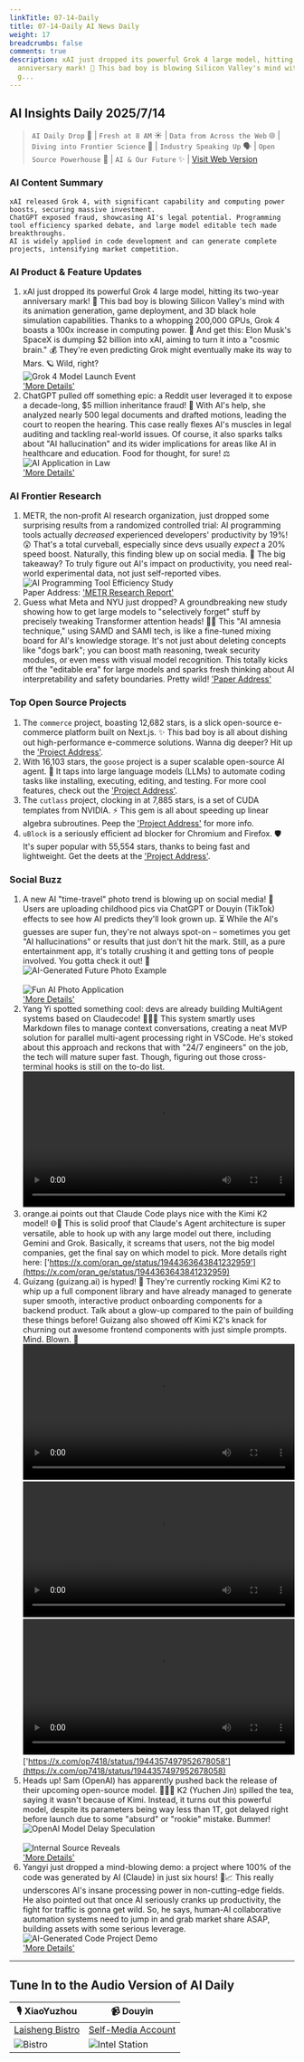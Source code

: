```yaml
---
linkTitle: 07-14-Daily
title: 07-14-Daily AI News Daily
weight: 17
breadcrumbs: false
comments: true
description: xAI just dropped its powerful Grok 4 large model, hitting its two-year
  anniversary mark! 🤯 This bad boy is blowing Silicon Valley's mind with its animation
  g...
---
```

## AI Insights Daily 2025/7/14

> `AI Daily Drop` 🧠 | `Fresh at 8 AM` ☀️ | `Data from Across the Web` 🌐 | `Diving into Frontier Science` 🔬 | `Industry Speaking Up` 🗣️ | `Open Source Powerhouse` 🚀 | `AI & Our Future` ✨ | [Visit Web Version](https://ai.hubtoday.app/)

### AI Content Summary

```
xAI released Grok 4, with significant capability and computing power boosts, securing massive investment.
ChatGPT exposed fraud, showcasing AI's legal potential. Programming tool efficiency sparked debate, and large model editable tech made breakthroughs.
AI is widely applied in code development and can generate complete projects, intensifying market competition.
```

### AI Product & Feature Updates

1.  xAI just dropped its powerful Grok 4 large model, hitting its two-year anniversary mark! 🤯 This bad boy is blowing Silicon Valley's mind with its animation generation, game deployment, and 3D black hole simulation capabilities. Thanks to a whopping 200,000 GPUs, Grok 4 boasts a 100x increase in computing power. 🚀 And get this: Elon Musk's SpaceX is dumping $2 billion into xAI, aiming to turn it into a "cosmic brain." 💰 They're even predicting Grok might eventually make its way to Mars. 🪐 Wild, right?
    <br/> ![Grok 4 Model Launch Event](https://cdn.jsdmirror.com/gh/justlovemaki/imagehub@main/images/2025/07/news_01k0264zgse2w8swhpffenh5fw.avif) <br/>
    ['More Details'](https://mp.weixin.qq.com/s?__biz=MzI3MTA0MTk1MA==&mid=2652609087&idx=1&sn=0417e70d99c452b888aa3261787c217d)
2.  ChatGPT pulled off something epic: a Reddit user leveraged it to expose a decade-long, $5 million inheritance fraud! 🤯 With AI's help, she analyzed nearly 500 legal documents and drafted motions, leading the court to reopen the hearing. This case really flexes AI's muscles in legal auditing and tackling real-world issues. Of course, it also sparks talks about "AI hallucination" and its wider implications for areas like AI in healthcare and education. Food for thought, for sure! ⚖️
    <br/> ![AI Application in Law](https://cdn.jsdmirror.com/gh/justlovemaki/imagehub@main/images/2025/07/news_01k02650vvebk9ytxkfq3v0xxn.avif) <br/>
    ['More Details'](https://mp.weixin.qq.com/s?__biz=MzIzNjc1NzUzMw==&mid=2247809745&idx=1&sn=2d6dfbbd344b99dd527ed2896ee39c55)

### AI Frontier Research

1.  METR, the non-profit AI research organization, just dropped some surprising results from a randomized controlled trial: AI programming tools actually *decreased* experienced developers' productivity by 19%! 😲 That's a total curveball, especially since devs usually *expect* a 20% speed boost. Naturally, this finding blew up on social media. 🤯 The big takeaway? To truly figure out AI's impact on productivity, you need real-world experimental data, not just self-reported vibes.
    <br/> ![AI Programming Tool Efficiency Study](https://cdn.jsdmirror.com/gh/justlovemaki/imagehub@main/images/2025/07/news_01k02652sdfwe9qkxz3qdn94jn.avif) <br/>
    Paper Address: ['METR Research Report'](https://www.jiqizhixin.com/articles/2025-07-13-3)
2.  Guess what Meta and NYU just dropped? A groundbreaking new study showing how to get large models to "selectively forget" stuff by precisely tweaking Transformer attention heads! 🧠💡 This "AI amnesia technique," using SAMD and SAMI tech, is like a fine-tuned mixing board for AI's knowledge storage. It's not just about deleting concepts like "dogs bark"; you can boost math reasoning, tweak security modules, or even mess with visual model recognition. This totally kicks off the "editable era" for large models and sparks fresh thinking about AI interpretability and safety boundaries. Pretty wild!
    ['Paper Address'](https://www.arxiv.org/pdf/2506.17052)

### Top Open Source Projects

1.  The `commerce` project, boasting 12,682 stars, is a slick open-source e-commerce platform built on Next.js. ✨ This bad boy is all about dishing out high-performance e-commerce solutions. Wanna dig deeper? Hit up the ['Project Address'](https://github.com/vercel/commerce).
2.  With 16,103 stars, the `goose` project is a super scalable open-source AI agent. 🤖 It taps into large language models (LLMs) to automate coding tasks like installing, executing, editing, and testing. For more cool features, check out the ['Project Address'](https://github.com/block/goose).
3.  The `cutlass` project, clocking in at 7,885 stars, is a set of CUDA templates from NVIDIA. ⚡ This gem is all about speeding up linear algebra subroutines. Peep the ['Project Address'](https://github.com/NVIDIA/cutlass) for more info.
4.  `uBlock` is a seriously efficient ad blocker for Chromium and Firefox. 🛡️ It's super popular with 55,554 stars, thanks to being fast and lightweight. Get the deets at the ['Project Address'](https://github.com/gorhill/uBlock).

### Social Buzz

1.  A new AI "time-travel" photo trend is blowing up on social media! 🤳 Users are uploading childhood pics via ChatGPT or Douyin (TikTok) effects to see how AI predicts they'll look grown up. ⏳ While the AI's guesses are super fun, they're not always spot-on – sometimes you get "AI hallucinations" or results that just don't hit the mark. Still, as a pure entertainment app, it's totally crushing it and getting tons of people involved. You gotta check it out! 📸
    <br/> ![AI-Generated Future Photo Example](https://cdn.jsdmirror.com/gh/justlovemaki/imagehub@main/images/2025/07/news_01k02654g3esa95v0j85r2pqfm.avif) <br/>
    <br/> ![Fun AI Photo Application](https://cdn.jsdmirror.com/gh/justlovemaki/imagehub@main/images/2025/07/news_01k026568qfpy8x8pa9zk2rp13.avif) <br/>
    ['More Details'](https://mp.weixin.qq.com/s?__biz=MzIzNjc1NzUzMw==&mid=2247809745&idx=3&sn=b455da483fad293e9d2d03420bd824ee)
2.  Yang Yi spotted something cool: devs are already building MultiAgent systems based on Claudecode! 🧑‍💻🔗 This system smartly uses Markdown files to manage context conversations, creating a neat MVP solution for parallel multi-agent processing right in VSCode. He's stoked about this approach and reckons that with "24/7 engineers" on the job, the tech will mature super fast. Though, figuring out those cross-terminal hooks is still on the to-do list.
    <video src="https://video.twimg.com/amplify_video/1944391220429774848/vid/avc1/720x1278/6kwmHQRYTz9RcIkt.mp4?tag=14" controls="controls" width="100%"></video>
3.  orange.ai points out that Claude Code plays nice with the Kimi K2 model! 🌐🤝 This is solid proof that Claude's Agent architecture is super versatile, able to hook up with any large model out there, including Gemini and Grok. Basically, it screams that users, not the big model companies, get the final say on which model to pick. More details right here: ['https://x.com/oran_ge/status/1944363643841232959'](https://x.com/oran_ge/status/1944363643841232959)
4.  Guizang (guizang.ai) is hyped! 🤩 They're currently rocking Kimi K2 to whip up a full component library and have already managed to generate super smooth, interactive product onboarding components for a backend product. Talk about a glow-up compared to the pain of building these things before! Guizang also showed off Kimi K2's knack for churning out awesome frontend components with just simple prompts. Mind. Blown. 🚀
    <video src="https://cdn.jsdmirror.com/gh/justlovemaki/imagehub@main/images/2025/07/news_01k0265apbepq80ske6cw13dke.mp4" controls="controls" width="100%"></video>
    <video src="https://cdn.jsdmirror.com/gh/justlovemaki/imagehub@main/images/2025/07/news_01k0265ez2fhdaefrr0q637b8c.mp4" controls="controls" width="100%"></video>
    <video src="https://cdn.jsdmirror.com/gh/justlovemaki/imagehub@main/images/2025/07/news_01k0265pg2fj5vg82myj37zc8j.mp4" controls="controls" width="100%"></video>
    ['https://x.com/op7418/status/1944357497952678058'](https://x.com/op7418/status/1944357497952678058)
5.  Heads up! Sam (OpenAI) has apparently pushed back the release of their upcoming open-source model. 😮‍💨🤫 K2 (Yuchen Jin) spilled the tea, saying it wasn't because of Kimi. Instead, it turns out this powerful model, despite its parameters being way less than 1T, got delayed right before launch due to some "absurd" or "rookie" mistake. Bummer!
    <br/> ![OpenAI Model Delay Speculation](https://cdn.jsdmirror.com/gh/justlovemaki/imagehub@main/images/2025/07/news_01k0265teeehgb6gxxt9bsw290.avif) <br/>
    <br/> ![Internal Source Reveals](https://cdn.jsdmirror.com/gh/justlovemaki/imagehub@main/images/2025/07/news_01k0265xjjfr5rfambxmamwfmp.avif) <br/>
    ['More Details'](https://x.com/op7418/status/1944254013408784624)
6.  Yangyi just dropped a mind-blowing demo: a project where 100% of the code was generated by AI (Claude) in just six hours! 🤖📈 This really underscores AI's insane processing power in non-cutting-edge fields. He also pointed out that once AI seriously cranks up productivity, the fight for traffic is gonna get wild. So, he says, human-AI collaborative automation systems need to jump in and grab market share ASAP, building assets with some serious leverage.
    <br/> ![AI-Generated Code Project Demo](https://cdn.jsdmirror.com/gh/justlovemaki/imagehub@main/images/2025/07/news_01k026617xeqz9ez7n4xe18p5a.avif) <br/>
    ['More Details'](https://x.com/Yangyixxxx/status/1944252584950374435)

---

## Tune In to the Audio Version of AI Daily

| 🎙️ **XiaoYuzhou** | 📹 **Douyin** |
| --- | --- |
| [Laisheng Bistro](https://www.xiaoyuzhoufm.com/podcast/683c62b7c1ca9cf575a5030e) | [Self-Media Account](https://www.douyin.com/user/MS4wLjABAAAAwpwqPQlu38sO38VyWgw9ZjDEnN4bMR5j8x111UxpseHR9DpB6-CveI5KRXOWuFwG)|
| ![Bistro](https://cdn.jsdmirror.com/gh/justlovemaki/imagehub@main/logo/f959f7984e9163fc50d3941d79a7f262.md.png) | ![Intel Station](https://cdn.jsdmirror.com/gh/justlovemaki/imagehub@main/logo/7fc30805eeb831e1e2baa3a240683ca3.md.png) |